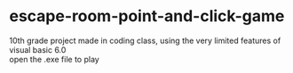 # escape-room-point-and-click-game
10th grade project made in coding class, using the very limited features of visual basic 6.0 <br/>open the .exe file to play

